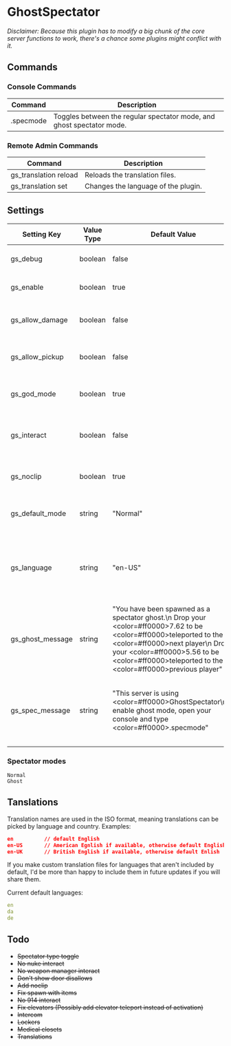 # GhostSpectator

*Disclaimer: Because this plugin has to modify a big chunk of the core server functions to work, there's a chance some plugins might conflict with it.*

## Commands

### Console Commands

| Command | Description |
|-----------|---------------|
|.specmode|Toggles between the regular spectator mode, and ghost spectator mode.|

### Remote Admin Commands

| Command | Description |
|-----------|---------------|
|gs_translation reload|Reloads the translation files.|
|gs_translation set <language>|Changes the language of the plugin.|

## Settings

| Setting Key      | Value Type | Default Value                                                                                                                                                                                                                                                                                         | Description                                     |
|------------------|------------|-------------------------------------------------------------------------------------------------------------------------------------------------------------------------------------------------------------------------------------------------------------------------------------------------------|-------------------------------------------------|
|gs_debug			|boolean	|false		|Enables debug mode.																|
|gs_enable			|boolean	|true		|Enables or disables the plugin.													|
|gs_allow_damage	|boolean	|false		|Allows the spectators to do damage.												|
|gs_allow_pickup	|boolean	|false		|Allows the spectators to pick items up.											|
|gs_god_mode		|boolean	|true		|Enables god mode for the spectators.												|
|gs_interact		|boolean	|false		|Allows the spectators to interact with the map.									|
|gs_noclip			|boolean	|true		|Enables noclip for the spectators.													|
|gs_default_mode	|string		|"Normal"	|Sets the default spectating mode.													|
|gs_language		|string		|"en-US"	|Sets the language to be used. Language files are located in the plugin folder.		|
|gs_ghost_message	|string		|"You have been spawned as a spectator ghost.\n Drop your <color=#ff0000>7.62</color> to be <color=#ff0000>teleported</color> to the <color=#ff0000>next</color> player\n  Drop your <color=#ff0000>5.56</color> to be <color=#ff0000>teleported</color> to the <color=#ff0000>previous</color> player"|The messages displayed to spectators.|
|gs_spec_message	|string		|"This server is using <color=#ff0000>GhostSpectator</color>\nTo enable ghost mode, open your console and type <color=#ff0000>.specmode</color>"|The message displayed to spectators in normal spectator mode.|

### Spectator modes
```
Normal
Ghost
```

## Tanslations
Translation names are used in the ISO format, meaning translations can be picked by language and country.
Examples:
```json
en 			// default English
en-US 		// American Egnlish if available, otherwise default English
en-UK		// British English if available, otherwise default Enlish
```
If you make custom translation files for languages that aren't included by default, I'd be more than happy to include them in future updates if you will share them.

Current default languages:
```yml
en
da
de
```

## Todo
* ~~Spectator type toggle~~
* ~~No nuke interact~~
* ~~No weapon manager interact~~
* ~~Don't show door disallows~~
* ~~Add noclip~~
* ~~Fix spawn with items~~
* ~~No 914 interact~~
* ~~Fix elevators (Possibly add elevator teleport instead of activation)~~
* ~~Intercom~~
* ~~Lockers~~
* ~~Medical closets~~
* ~~Translations~~

